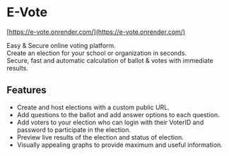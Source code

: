 # E-Vote

[https://e-vote.onrender.com/](https://e-vote.onrender.com/)  
  
Easy & Secure online voting platform.  
Create an election for your school or organization in seconds.  
Secure, fast and automatic calculation of ballot & votes with immediate results.

## Features

- Create and host elections with a custom public URL.
- Add questions to the ballot and add answer options to each question.
- Add voters to your election who can login with their VoterID and password to participate in the election.
- Preview live results of the election and status of election.
- Visually appealing graphs to provide maximum and useful information.
